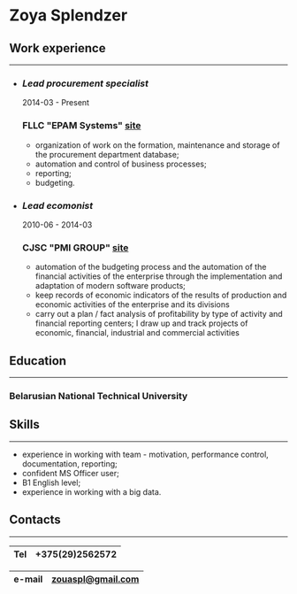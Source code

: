 # Zoya Splendzer
## Work experience 
***
* ### __*Lead procurement specialist*__              
   2014-03 - Present <br/>
    ### __FLLC "EPAM Systems"__ [site](https://www.epam.com/)
 
    * organization of work on the formation, maintenance and storage of the procurement department database;<br/>
    * automation and control of business processes;<br/>
    * reporting;<br/>
    * budgeting.

* ### __*Lead ecomonist*__ 
  2010-06 - 2014-03 <br/>
   ### __CJSC "PMI GROUP"__ [site](https://pmi.by/)

   * automation of the budgeting process and the automation of the financial activities of the enterprise through the implementation and adaptation of modern software products;<br/>
   * keep records of economic indicators of the results of production and economic activities of the enterprise and its divisions<br/>
   * carry out a plan / fact analysis of profitability by type of activity and financial reporting centers; I draw up and track projects of economic, financial, industrial and commercial activities

## Education
   ***
 ### Belarusian National Technical University


## Skills
***
   * experience in working with team - motivation, performance control, documentation, reporting;<br/>
   * confident MS Officer user;<br/>
   * B1 English level;<br/>
   * experience in working with a big data.

## Contacts
***

Tel |+375(29)2562572
---| ---:

| e-mail | zouaspl@gmail.com |
| --- | ---: |
